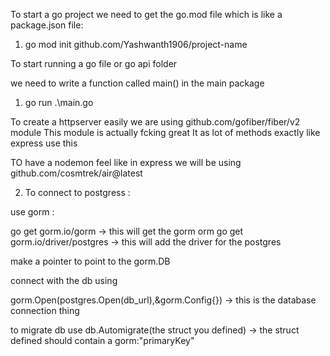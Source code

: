 To start a go project we need to get the go.mod file which is like a package.json file:

1. go mod init github.com/Yashwanth1906/project-name

To start running a go file or go api folder

we need to write a function called main() in the main package

1. go run .\main.go


To create a httpserver easily we are using github.com/gofiber/fiber/v2 module This module is actually fcking great 
It as lot of methods exactly like express use this


TO have a nodemon feel like in express we will be using github.com/cosmtrek/air@latest 


2. To connect to postgress :

use gorm :

go get gorm.io/gorm  -> this will get the gorm orm
go get gorm.io/driver/postgres -> this will add the driver for the postgres

make a pointer to point to the gorm.DB

connect with the db using

gorm.Open(postgres.Open(db_url),&gorm.Config{}) -> this is the database connection thing

to migrate db use db.Automigrate(the struct you defined) -> the struct defined should contain a gorm:"primaryKey"